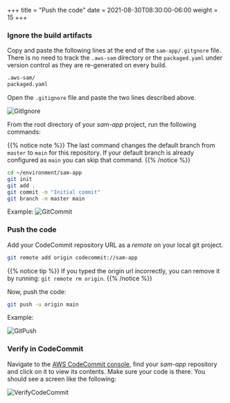 +++
title = "Push the code"
date = 2021-08-30T08:30:00-06:00
weight = 15
+++

### Ignore the build artifacts
Copy and paste the following lines at the end of the `sam-app/.gitgnore` file. There is no need to track the `.aws-sam` directory or the `packaged.yaml` under version control as they are re-generated on every build. 

```bash
.aws-sam/
packaged.yaml
```

Open the `.gitignore` file and paste the two lines described above. 

![GitIgnore](/images/python/buildpipe/cloud9_ide_gitignore.png) 

From the root directory of your _sam-app_ project, run the following commands:

{{% notice note %}}
The last command changes the default branch from `master` to `main` for this repository.  If your default branch is already configured as `main` you can skip that command. 
{{% /notice %}}

```bash
cd ~/environment/sam-app
git init
git add .
git commit -m "Initial commit"
git branch -m master main
```

Example: 
![GitCommit](/images/python/buildpipe/git_commands.png) 

### Push the code
Add your CodeCommit repository URL as a _remote_ on your local git project.

```bash
git remote add origin codecommit://sam-app
```

{{% notice tip %}}
If you typed the origin url incorrectly, you can remove it by running: `git remote rm origin`.
{{% /notice %}}

Now, push the code:

```bash
git push -u origin main
```

Example:

![GitPush](/images/python/buildpipe/git_push.png) 

### Verify in CodeCommit
Navigate to the [AWS CodeCommit console](https://console.aws.amazon.com/codesuite/codecommit/home), find your _sam-app_ repository and click on it to view its contents. Make sure your code is there. You should see a screen like the following:

![VerifyCodeCommit](/images/python/buildpipe/aws_console_codecommit.png) 